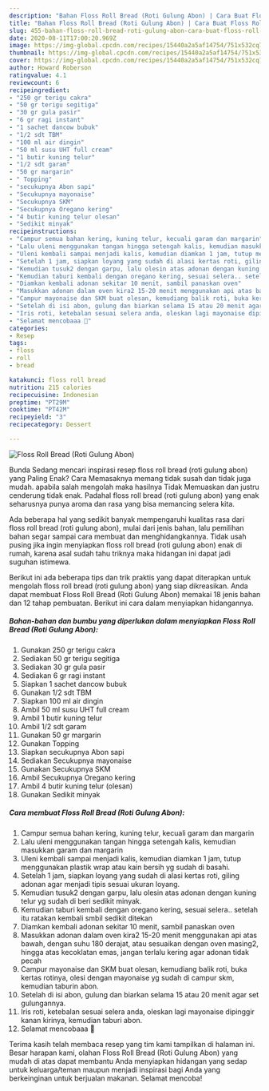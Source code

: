 ```yaml
---
description: "Bahan Floss Roll Bread (Roti Gulung Abon) | Cara Buat Floss Roll Bread (Roti Gulung Abon) Yang Enak Dan Mudah"
title: "Bahan Floss Roll Bread (Roti Gulung Abon) | Cara Buat Floss Roll Bread (Roti Gulung Abon) Yang Enak Dan Mudah"
slug: 455-bahan-floss-roll-bread-roti-gulung-abon-cara-buat-floss-roll-bread-roti-gulung-abon-yang-enak-dan-mudah
date: 2020-08-11T17:00:20.969Z
image: https://img-global.cpcdn.com/recipes/15440a2a5af14754/751x532cq70/floss-roll-bread-roti-gulung-abon-foto-resep-utama.jpg
thumbnail: https://img-global.cpcdn.com/recipes/15440a2a5af14754/751x532cq70/floss-roll-bread-roti-gulung-abon-foto-resep-utama.jpg
cover: https://img-global.cpcdn.com/recipes/15440a2a5af14754/751x532cq70/floss-roll-bread-roti-gulung-abon-foto-resep-utama.jpg
author: Howard Roberson
ratingvalue: 4.1
reviewcount: 6
recipeingredient:
- "250 gr terigu cakra"
- "50 gr terigu segitiga"
- "30 gr gula pasir"
- "6 gr ragi instant"
- "1 sachet dancow bubuk"
- "1/2 sdt TBM"
- "100 ml air dingin"
- "50 ml susu UHT full cream"
- "1 butir kuning telur"
- "1/2 sdt garam"
- "50 gr margarin"
- " Topping"
- "secukupnya Abon sapi"
- "Secukupnya mayonaise"
- "Secukupnya SKM"
- "Secukupnya Oregano kering"
- "4 butir kuning telur olesan"
- "Sedikit minyak"
recipeinstructions:
- "Campur semua bahan kering, kuning telur, kecuali garam dan margarin"
- "Lalu uleni menggunakan tangan hingga setengah kalis, kemudian masukkan garam dan margarin"
- "Uleni kembali sampai menjadi kalis, kemudian diamkan 1 jam, tutup menggunakan plastik wrap atau kain bersih yg sudah di basahi."
- "Setelah 1 jam, siapkan loyang yang sudah di alasi kertas roti, giling adonan agar menjadi tipis sesuai ukuran loyang."
- "Kemudian tusuk2 dengan garpu, lalu olesin atas adonan dengan kuning telur yg sudah di beri sedikit minyak."
- "Kemudian taburi kembali dengan oregano kering, sesuai selera.. setelah itu ratakan kembali smbil sedikit ditekan"
- "Diamkan kembali adonan sekitar 10 menit, sambil panaskan oven"
- "Masukkan adonan dalam oven kira2 15-20 menit menggunakan api atas bawah, dengan suhu 180 derajat, atau sesuaikan dengan oven masing2, hingga atas kecoklatan emas, jangan terlalu kering agar adonan tidak pecah"
- "Campur mayonaise dan SKM buat olesan, kemudiang balik roti, buka kertas rotinya, olesi dengan mayonaise yg sudah di campur skm, kemudian taburin abon."
- "Setelah di isi abon, gulung dan biarkan selama 15 atau 20 menit agar set gulungannya."
- "Iris roti, ketebalan sesuai selera anda, oleskan lagi mayonaise dipinggir kanan kirinya, kemudian taburi abon."
- "Selamat mencobaaa 🤗"
categories:
- Resep
tags:
- floss
- roll
- bread

katakunci: floss roll bread 
nutrition: 215 calories
recipecuisine: Indonesian
preptime: "PT29M"
cooktime: "PT42M"
recipeyield: "3"
recipecategory: Dessert

---
```



![Floss Roll Bread (Roti Gulung Abon)](https://img-global.cpcdn.com/recipes/15440a2a5af14754/751x532cq70/floss-roll-bread-roti-gulung-abon-foto-resep-utama.jpg)

Bunda Sedang mencari inspirasi resep floss roll bread (roti gulung abon) yang Paling Enak? Cara Memasaknya memang tidak susah dan tidak juga mudah. apabila salah mengolah maka hasilnya Tidak Memuaskan dan justru cenderung tidak enak. Padahal floss roll bread (roti gulung abon) yang enak seharusnya punya aroma dan rasa yang bisa memancing selera kita.



Ada beberapa hal yang sedikit banyak mempengaruhi kualitas rasa dari floss roll bread (roti gulung abon), mulai dari jenis bahan, lalu pemilihan bahan segar sampai cara membuat dan menghidangkannya. Tidak usah pusing jika ingin menyiapkan floss roll bread (roti gulung abon) enak di rumah, karena asal sudah tahu triknya maka hidangan ini dapat jadi suguhan istimewa.


Berikut ini ada beberapa tips dan trik praktis yang dapat diterapkan untuk mengolah floss roll bread (roti gulung abon) yang siap dikreasikan. Anda dapat membuat Floss Roll Bread (Roti Gulung Abon) memakai 18 jenis bahan dan 12 tahap pembuatan. Berikut ini cara dalam menyiapkan hidangannya.

<!--inarticleads1-->

##### Bahan-bahan dan bumbu yang diperlukan dalam menyiapkan Floss Roll Bread (Roti Gulung Abon):

1. Gunakan 250 gr terigu cakra
1. Sediakan 50 gr terigu segitiga
1. Sediakan 30 gr gula pasir
1. Sediakan 6 gr ragi instant
1. Siapkan 1 sachet dancow bubuk
1. Gunakan 1/2 sdt TBM
1. Siapkan 100 ml air dingin
1. Ambil 50 ml susu UHT full cream
1. Ambil 1 butir kuning telur
1. Ambil 1/2 sdt garam
1. Gunakan 50 gr margarin
1. Gunakan  Topping
1. Siapkan secukupnya Abon sapi
1. Sediakan Secukupnya mayonaise
1. Gunakan Secukupnya SKM
1. Ambil Secukupnya Oregano kering
1. Ambil 4 butir kuning telur (olesan)
1. Gunakan Sedikit minyak




<!--inarticleads2-->

##### Cara membuat Floss Roll Bread (Roti Gulung Abon):

1. Campur semua bahan kering, kuning telur, kecuali garam dan margarin
1. Lalu uleni menggunakan tangan hingga setengah kalis, kemudian masukkan garam dan margarin
1. Uleni kembali sampai menjadi kalis, kemudian diamkan 1 jam, tutup menggunakan plastik wrap atau kain bersih yg sudah di basahi.
1. Setelah 1 jam, siapkan loyang yang sudah di alasi kertas roti, giling adonan agar menjadi tipis sesuai ukuran loyang.
1. Kemudian tusuk2 dengan garpu, lalu olesin atas adonan dengan kuning telur yg sudah di beri sedikit minyak.
1. Kemudian taburi kembali dengan oregano kering, sesuai selera.. setelah itu ratakan kembali smbil sedikit ditekan
1. Diamkan kembali adonan sekitar 10 menit, sambil panaskan oven
1. Masukkan adonan dalam oven kira2 15-20 menit menggunakan api atas bawah, dengan suhu 180 derajat, atau sesuaikan dengan oven masing2, hingga atas kecoklatan emas, jangan terlalu kering agar adonan tidak pecah
1. Campur mayonaise dan SKM buat olesan, kemudiang balik roti, buka kertas rotinya, olesi dengan mayonaise yg sudah di campur skm, kemudian taburin abon.
1. Setelah di isi abon, gulung dan biarkan selama 15 atau 20 menit agar set gulungannya.
1. Iris roti, ketebalan sesuai selera anda, oleskan lagi mayonaise dipinggir kanan kirinya, kemudian taburi abon.
1. Selamat mencobaaa 🤗




Terima kasih telah membaca resep yang tim kami tampilkan di halaman ini. Besar harapan kami, olahan Floss Roll Bread (Roti Gulung Abon) yang mudah di atas dapat membantu Anda menyiapkan hidangan yang sedap untuk keluarga/teman maupun menjadi inspirasi bagi Anda yang berkeinginan untuk berjualan makanan. Selamat mencoba!
